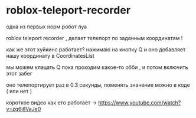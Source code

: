 # roblox-teleport-recorder
одна из первых норм робот луа

roblox teleport recorder , делает телепорт по заданным координатам !

как же этот хуйкинс работает? нажимаю на кнопку Q и оно добавляет нашу координату в CoordinatesList 

мы можем клацать Q пока проходим какое-то обби , и потом включить этот забег 

оно телепортирует раз в 0.3 секунды, поменять значение можно в коде ( или нет )

короткое видео как ето работает -> https://www.youtube.com/watch?v=zq6iIIVaJe0
